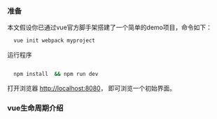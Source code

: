 ### 准备 

本文假设你已通过vue官方脚手架搭建了一个简单的demo项目，命令如下：

```bash
  vue init webpack myproject
```

运行程序

```bash

  npm install  && npm run dev
```

打开浏览器 [http://localhost:8080](http://localhost:8080)， 即可浏览一个初始界面。

### vue生命周期介绍
